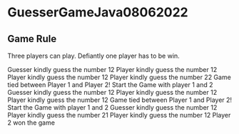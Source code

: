 # GuesserGameJava08062022
Game Rule 
----------------
Three players can play.
Defiantly one player has to be win. 


Guesser kindly guess the number
12
Player kindly guess the number
12
Player kindly guess the number
12
Player kindly guess the number
22
Game tied between Player 1 and Player 2! Start the Game with player 1 and 2
Guesser kindly guess the number
12
Player kindly guess the number
12
Player kindly guess the number
12
Game tied between Player 1 and Player 2! Start the Game with player 1 and 2
Guesser kindly guess the number
12
Player kindly guess the number
21
Player kindly guess the number
12
Player 2 won the game
